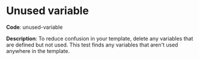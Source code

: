 # Unused variable

**Code**: unused-variable

**Description**: To reduce confusion in your template, delete any variables that are defined but not used. This test finds any variables that aren't used anywhere in the template.

